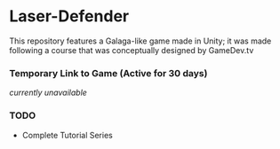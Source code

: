 # Laser-Defender
This repository features a Galaga-like game made in Unity; it was made following a course that was conceptually designed by GameDev.tv

### Temporary Link to Game (Active for 30 days)
*currently unavailable*

### TODO 
- Complete Tutorial Series